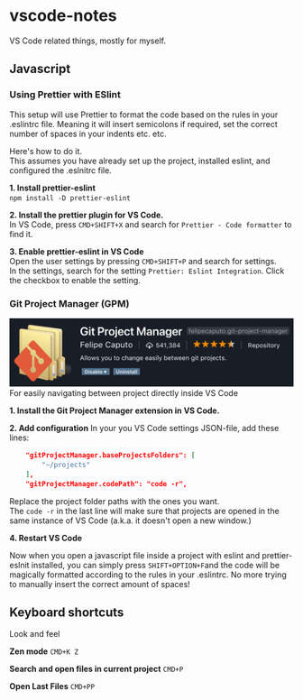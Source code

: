 # vscode-notes
VS Code related things, mostly for myself.

## Javascript

### Using Prettier with ESlint
This setup will use Prettier to format the code based on the rules in your .eslintrc file. Meaning it will insert semicolons if required, set the correct number of spaces in your indents etc. etc.

Here's how to do it.  
This assumes you have already set up the project, installed eslint, and configured the .eslnitrc file.

**1. Install prettier-eslint**  
`npm install -D prettier-eslint`

**2. Install the prettier plugin for VS Code.**  
In VS Code, press `CMD+SHIFT+X` and search for `Prettier - Code formatter` to find it.

**3. Enable prettier-eslint in VS Code**  
Open the user settings by pressing `CMD+SHIFT+P` and search for settings.  
In the settings, search for the setting `Prettier: Eslint Integration`. Click the checkbox to enable the setting.

### Git Project Manager (GPM)
![GPM](https://raw.githubusercontent.com/manskronkvist/vscode-notes/master/gpm.png)
For easily navigating between project directly inside VS Code   

**1. Install the Git Project Manager extension in VS Code.**  

**2. Add configuration** 
In your you VS Code settings JSON-file, add these lines:
```JSON
    "gitProjectManager.baseProjectsFolders": [
        "~/projects"
    ],
    "gitProjectManager.codePath": "code -r",
```
Replace the project folder paths with the ones you want.  
The `code -r` in the last line will make sure that projects are opened in the same instance of VS Code (a.k.a. it doesn't open a new window.)

**4. Restart VS Code**  

Now when you open a javascript file inside a project with eslint and prettier-eslnit installed, you can simply press
`SHIFT+OPTION+F`and the code will be magically formatted according to the rules in your .eslintrc. 
No more trying to manually insert the correct amount of spaces!


## Keyboard shortcuts
Look and feel

**Zen mode**
`CMD+K Z`

**Search and open files in current project**
`CMD+P`

**Open Last Files**
`CMD+PP`

